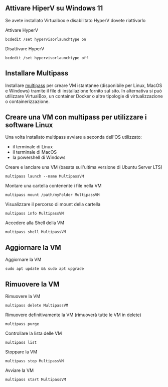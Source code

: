 ## Attivare HiperV su Windows 11

Se avete installato Virtualbox e disabilitato HyperV dovete riattivarlo

Attivare HyperV

	bcdedit /set hypervisorlaunchtype on
	
Disattivare HyperV

	bcdedit /set hypervisorlaunchtype off

## Installare Multipass
Installare [multipass](http://romanysoft.ghttps://multipass.run/ithub.io/MarkdownD/ "Multipass") per creare VM istantanee (disponibile per Linux, MacOS e Windows) tramite il file di installazione fornito sul sito.
In alternativa si può utilizzare VirtualBox, un container Docker o altre tipologie di virtualizzazione o containerizzazione.

## Creare una VM con multipass per utilizzare i software Linux
Una volta installato multipass avviare a seconda dell'OS utilizzato:
- il terminale di Linux
- il terminale di MacOS
- la powershell di Windows

Creare e lanciare una VM (basata sull'ultima versione di Ubuntu Server LTS)

	multipass launch --name MultipassVM

Montare una cartella contenente i file nella VM

	multipass mount /path/myFolder MultipassVM

Visualizzare il percorso di mount della cartella

	multipass info MultipassVM

Accedere alla Shell della VM

	multipass shell MultipassVM

## Aggiornare la VM

Aggiornare la VM

	sudo apt update && sudo apt upgrade

## Rimuovere la VM

Rimuovere la VM

	multipass delete MultipassVM

Rimuovere definitivamente la VM (rimuoverà tutte le VM in delete)

	multipass purge

Controllare la lista delle VM

	multipass list

Stoppare la VM

	multipass stop MultipassVM

Avviare la VM

	multipass start MultipassVM
